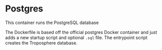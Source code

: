 # Postgres


This container runs the PostgreSQL database


The Dockerfile is based off the official postgres Docker container and just adds a new startup script and optional `.sql` file. The entrypoint script creates the Troposphere database.
